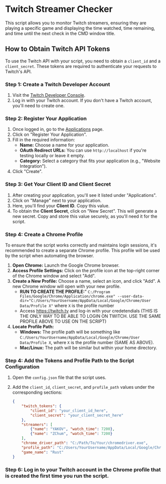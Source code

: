 # Twitch Streamer Checker

This script allows you to monitor Twitch streamers, ensuring they are playing a specific game and displaying the time watched, time remaining, and time until the next check in the CMD window title.

## How to Obtain Twitch API Tokens

To use the Twitch API with your script, you need to obtain a `client_id` and a `client_secret`. These tokens are required to authenticate your requests to Twitch's API.

### Step 1: Create a Twitch Developer Account

1. Visit the [Twitch Developer Console](https://dev.twitch.tv/console).
2. Log in with your Twitch account. If you don't have a Twitch account, you'll need to create one.

### Step 2: Register Your Application

1. Once logged in, go to the [Applications](https://dev.twitch.tv/console/apps) page.
2. Click on "Register Your Application".
3. Fill in the required information:
   - **Name:** Choose a name for your application.
   - **OAuth Redirect URLs:** You can use `http://localhost` if you're testing locally or leave it empty.
   - **Category:** Select a category that fits your application (e.g., "Website Integration").
4. Click "Create".

### Step 3: Get Your Client ID and Client Secret

1. After creating your application, you'll see it listed under "Applications".
2. Click on "Manage" next to your application.
3. Here, you'll find your **Client ID**. Copy this value.
4. To obtain the **Client Secret**, click on "New Secret". This will generate a new secret. Copy and store this value securely, as you'll need it for the script.

### Step 4: Create a Chrome Profile

To ensure that the script works correctly and maintains login sessions, it's recommended to create a separate Chrome profile. This profile will be used by the script when automating the browser.

1. **Open Chrome:** Launch the Google Chrome browser.
2. **Access Profile Settings:** Click on the profile icon at the top-right corner of the Chrome window and select "Add".
3. **Create a New Profile:** Choose a name, select an icon, and click "Add". A new Chrome window will open with your new profile.
   - **RUN TO CREATE THE PROFILE:**" `C:/Program Files/Google/Chrome/Application/chrome.exe" --user-data-dir="C:/Users/YourUsername/AppData/Local/Google/Chrome/User Data/Profile X"` where `X` is the profile number
   - Access https://twitch.tv and log-in with your credetendials (THIS IS THE ONLY WAY TO BE ABLE TO LOGIN ON TWITCH. USE THE SAME PROFILE ABOVE TO USE ON THE SCRIPT)
4. **Locate Profile Path:** 
   - **Windows:** The profile path will be something like `C:/Users/YourUsername/AppData/Local/Google/Chrome/User Data/Profile X`, where `X` is the profile number (SAME AS ABOVE). 
   - **Mac/Linux:** The path will be similar but within your home directory.

### Step 4: Add the Tokens and Profile Path to the Script Configuration

1. Open the `config.json` file that the script uses.
2. Add the `client_id`, `client_secret`, and `profile_path` values under the corresponding sections:

   ```json
   {
       "twitch_tokens": {
           "client_id": "your_client_id_here",
           "client_secret": "your_client_secret_here"
       },
       "streamers": [
           {"name": "YAKOV", "watch_time": 7200},
           {"name": "ZChum", "watch_time": 7200}
       ],
       "chrome_driver_path": "C:/Path/To/Your/chromedriver.exe",
       "profile_path": "C:/Users/YourUsername/AppData/Local/Google/Chrome/User Data/Profile 1",
       "game_name": "Rust"
   }


### Step 6: Log in to your Twitch account in the Chrome profile that is created the first time you run the script.
